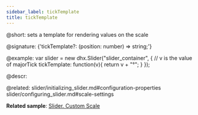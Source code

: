 ```yaml
---
sidebar_label: tickTemplate
title: tickTemplate
---          
```


@short: sets a template for rendering values on the scale

@signature: {'tickTemplate?: (position: number) => string;'}

@example: 
var slider = new dhx.Slider("slider_container", { 
	// v is the value of majorTick
    tickTemplate: function(v){
        return v + "°";
    } 
});



@descr: 


@related: slider/initializing_slider.md#configuration-properties
slider/configuring_slider.md#scale-settings

**Related sample**: [Slider. Custom Scale](https://snippet.dhtmlx.com/jsfxnplp)
